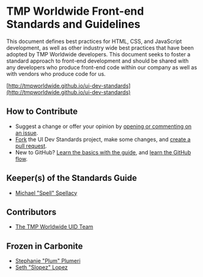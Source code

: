 # TMP Worldwide Front-end Standards and Guidelines

This document defines best practices for HTML, CSS, and JavaScript development, as well as other industry wide best practices that have been adopted by TMP Worldwide developers. This document seeks to foster a standard approach to front-end development and should be shared with any developers who produce front-end code within our company as well as with vendors who produce code for us.

[http://tmpworldwide.github.io/ui-dev-standards](http://tmpworldwide.github.io/ui-dev-standards)

## How to Contribute

* Suggest a change or offer your opinion by [opening or commenting on an issue](https://guides.github.com/features/issues/).
* [Fork](https://guides.github.com/activities/forking/) the UI Dev Standards project, make some changes, and [create a pull request](https://guides.github.com/activities/forking/#making-a-pull-request).
* New to GitHub? [Learn the basics with the guide](https://guides.github.com/activities/hello-world/), and [learn the GitHub flow](https://guides.github.com/introduction/flow/).

## Keeper(s) of the Standards Guide

* [Michael "Spell" Spellacy](https://github.com/michaelspellacy)

## Contributors

* [The TMP Worldwide UID Team](https://github.com/tmpworldwide/ui-dev-standards/graphs/contributors)

## Frozen in Carbonite

* [Stephanie "Plum" Plumeri](https://github.com/s-plum)
* [Seth "Slopez" Lopez](https://github.com/sethlopezme)
